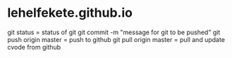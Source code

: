 # lehelfekete.github.io

git status = status of git
git commit -m "message for git to be pushed"
git push origin master = push to github
git pull origin master = pull and update cvode from github